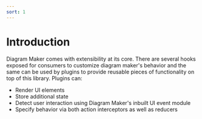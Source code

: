```yaml
---
sort: 1
---
```


# Introduction
Diagram Maker comes with extensibility at its core. There are several hooks exposed for consumers to customize diagram maker's behavior and the same can be used by plugins to provide reusable pieces of functionality on top of this library. Plugins can:
* Render UI elements
* Store additional state
* Detect user interaction using Diagram Maker's inbuilt UI event module
* Specify behavior via both action interceptors as well as reducers
